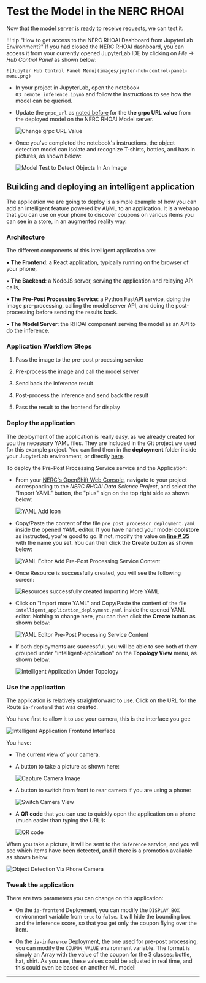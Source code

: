 # Test the Model in the NERC RHOAI

Now that the [model server is ready](model-serving-in-the-rhoai.md) to receive requests,
we can test it.

!!! tip "How to get access to the NERC RHOAI Dashboard from JupyterLab Environment?"
    If you had closed the NERC RHOAI dashboard, you can access it from your currently
    opened JupyterLab IDE by clicking on *File -> Hub Control Panel* as shown below:

    ![Jupyter Hub Control Panel Menu](images/juyter-hub-control-panel-menu.png)

- In your project in JupyterLab, open the notebook `03_remote_inference.ipynb` and
follow the instructions to see how the model can be queried.

- Update the `grpc_url` as [noted before](model-serving-in-the-rhoai.md#deploy-the-model)
for the **the grpc URL value** from the deployed model on the NERC RHOAI Model server.

    ![Change grpc URL Value](images/change-grpc-url-value.png)

- Once you've completed the notebook's instructions, the object detection model
can isolate and recognize T-shirts, bottles, and hats in pictures, as shown below:

    ![Model Test to Detect Objects In An Image](images/model-test-object-detection.png)

## Building and deploying an intelligent application

The application we are going to deploy is a simple example of how you can add an
intelligent feature powered by AI/ML to an application. It is a webapp that you
can use on your phone to discover coupons on various items you can see in a store,
in an augmented reality way.

### Architecture

The different components of this intelligent application are:

• **The Frontend**: a React application, typically running on the browser of your
phone,

• **The Backend**: a NodeJS server, serving the application and relaying API calls,

• **The Pre-Post Processing Service**: a Python FastAPI service, doing the image
pre-processing, calling the model server API, and doing the post-processing before
sending the results back.

• **The Model Server**: the RHOAI component serving the model as an API to do
the inference.

### Application Workflow Steps

1. Pass the image to the pre-post processing service

2. Pre-process the image and call the model server

3. Send back the inference result

4. Post-process the inference and send back the result

5. Pass the result to the frontend for display

### Deploy the application

The deployment of the application is really easy, as we already created for you
the necessary YAML files. They are included in the Git project we used for this
example project. You can find them in the **deployment** folder inside your JupyterLab
environment, or directly [here](https://github.com/nerc-project/nerc_rhoai_mlops/tree/main/deployment).

To deploy the Pre-Post Processing Service service and the Application:

- From your [NERC's OpenShift Web Console](https://console.apps.shift.nerc.mghpcc.org/),
navigate to your project corresponding to the *NERC RHOAI Data Science Project*,
and select the "Import YAML" button, the "plus" sign on the top right side as shown
below:

    ![YAML Add Icon](images/yaml-upload-plus-icon.png)

- Copy/Paste the content of the file `pre_post_processor_deployment.yaml` inside
the opened YAML editor. If you have named your model **coolstore** as instructed,
you're good to go. If not, modify the value on **[line # 35](https://github.com/nerc-project/nerc_rhoai_mlops/blob/33b3b7fa7448756f3defb3d6ae793524d1c5ff14/deployment/pre_post_processor_deployment.yaml#L35C23-L35C32)**
with the name you set. You can then click the **Create** button as shown below:

    ![YAML Editor Add Pre-Post Processing Service Content](images/pre_post_processor_deployment-yaml-content.png)

- Once Resource is successfully created, you will see the following screen:

    ![Resources successfully created Importing More YAML](images/yaml-import-new-content.png)

- Click on "Import more YAML" and Copy/Paste the content of the file `intelligent_application_deployment.yaml`
inside the opened YAML editor. Nothing to change here, you can then click the
**Create** button as shown below:

    ![YAML Editor Pre-Post Processing Service Content](images/intelligent_application_deployment-yaml-content.png)

- If both deployments are successful, you will be able to see both of them grouped
under "intelligent-application" on the **Topology View** menu, as shown below:

    ![Intelligent Application Under Topology](images/intelligent_application-topology.png)

### Use the application

The application is relatively straightforward to use. Click on the URL for the
Route `ia-frontend` that was created.

You have first to allow it to use your camera, this is the interface you get:

![Intelligent Application Frontend Interface](images/intelligent-application-frontend-interface.png)

You have:

- The current view of your camera.

- A button to take a picture as shown here:

    ![Capture Camera Image](images/capture-camera-image.png)

- A button to switch from front to rear camera if you are using a phone:

    ![Switch Camera View](images/switch-camera-view.png)

- A **QR code** that you can use to quickly open the application on a phone
(much easier than typing the URL!):

    ![QR code](images/QR-code.png)

When you take a picture, it will be sent to the `inference` service, and you will
see which items have been detected, and if there is a promotion available as shown
below:

![Object Detection Via Phone Camera](images/object-detection-via-phone.jpg)

### Tweak the application

There are two parameters you can change on this application:

- On the `ia-frontend` Deployment, you can modify the `DISPLAY_BOX` environment
variable from `true` to `false`. It will hide the bounding box and the inference
score, so that you get only the coupon flying over the item.

- On the `ia-inference` Deployment, the one used for pre-post processing, you can
modify the `COUPON_VALUE` environment variable. The format is simply an Array
with the value of the coupon for the 3 classes: bottle, hat, shirt. As you see,
these values could be adjusted in real time, and this could even be based on another
ML model!

---
